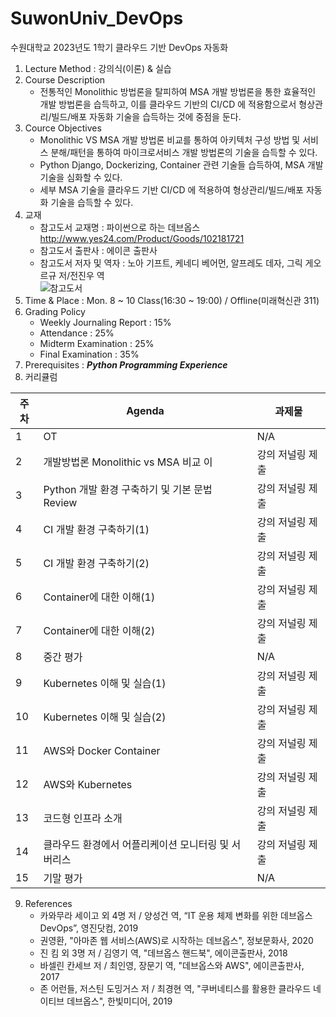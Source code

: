 # SuwonUniv_DevOps
수원대학교 2023년도 1학기 클라우드 기반 DevOps 자동화

1. Lecture Method : 강의식(이론) & 실습
2. Course Description
    - 전통적인 Monolithic 방법론을 탈피하여 MSA 개발 방법론을 통한 효율적인 개발 방법론을 습득하고, 이를 클라우드 기반의 CI/CD 에 적용함으로서 형상관리/빌드/배포 자동화 기술을 습득하는 것에 중점을 둔다.
3. Cource Objectives
    - Monolithic VS MSA 개발 방법론 비교를 통하여 아키텍처 구성 방법 및 서비스 분해/패턴을 통하여 마이크로서비스 개발 방법론의 기술을 습득할 수 있다.
    - Python Django, Dockerizing, Container 관련 기술들 습득하여, MSA 개발 기술을 심화할 수 있다.
    - 세부 MSA 기술을 클라우드 기반 CI/CD 에 적용하여 형상관리/빌드/배포 자동화 기술을 습득할 수 있다.
4. 교재
   - 참고도서 교재명 : 파이썬으로 하는 데브옵스 http://www.yes24.com/Product/Goods/102181721
   - 참고도서 출판사 : 에이콘 출판사
   - 참고도서 저자 및 역자 : 노아 기프트, 케네디 베어먼, 알프레도 데자, 그릭 게오르규 저/전진우 역<br />
  ![참고도서](https://image.aladin.co.kr/product/27331/19/cover500/k612732320_1.jpg)
5. Time & Place : Mon. 8 ~ 10 Class(16:30 ~ 19:00) / Offline(미래혁신관 311)
6. Grading Policy
    - Weekly Journaling Report : 15%
    - Attendance : 25%
    - Midterm Examination : 25%
    - Final Examination : 35%
7. Prerequisites : <em><strong>Python Programming Experience</strong></em>
8. 커리큘럼

|주차 | Agenda | 과제물
|-----|-------|---------| 
|1 | OT | N/A |
|2 | 개발방법론 Monolithic vs MSA 비교 이 | 강의 저널링 제출 |
|3 | Python 개발 환경 구축하기 및 기본 문법 Review | 강의 저널링 제출 | 
|4 | CI 개발 환경 구축하기(1) | 강의 저널링 제출 |
|5 | CI 개발 환경 구축하기(2) | 강의 저널링 제출 |
|6 | Container에 대한 이해(1) |  강의 저널링 제출 |
|7 | Container에 대한 이해(2) | 강의 저널링 제출 |
|8 | 중간 평가 | N/A |
|9 | Kubernetes 이해 및 실습(1) | 강의 저널링 제출 |
|10| Kubernetes 이해 및 실습(2) | 강의 저널링 제출 |
|11| AWS와 Docker Container | 강의 저널링 제출 |
|12| AWS와 Kubernetes | 강의 저널링 제출 |
|13| 코드형 인프라 소개 | 강의 저널링 제출 |
|14| 클라우드 환경에서 어플리케이션 모니터링 및 서버리스  | 강의 저널링 제출 |
|15| 기말 평가 | N/A |

9. References
    - 카와무라 세이고 외 4명 저 / 양성건 역, “IT 운용 체제 변화를 위한 데브옵스 DevOps”, 영진닷컴, 2019
    - 권영환, "아마존 웹 서비스(AWS)로 시작하는 데브옵스", 정보문화사, 2020
    - 진 킴 외 3명 저 / 김영기 역, "데브옵스 핸드북", 에이콘출판사, 2018
    - 바셀린 칸세브 저 / 최인영, 장문기 역, "데브옵스와 AWS", 에이콘출판사, 2017
    - 존 어런들, 저스틴 도밍거스 저 / 최경현 역, "쿠버네티스를 활용한 클라우드 네이티브 데브옵스", 한빛미디어, 2019
